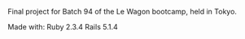 Final project for Batch 94 of the Le Wagon bootcamp, held in Tokyo.

Made with:
Ruby 2.3.4
Rails 5.1.4
